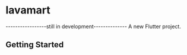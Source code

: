 # lavamart

-----------------still in development--------------
A new Flutter project.

## Getting Started

